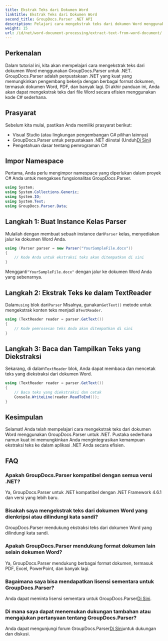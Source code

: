 ```yaml
---
title: Ekstrak Teks dari Dokumen Word
linktitle: Ekstrak Teks dari Dokumen Word
second_title: GroupDocs.Parser .NET API
description: Pelajari cara mengekstrak teks dari dokumen Word menggunakan GroupDocs.Parser untuk .NET. Panduan langkah demi langkah dengan contoh kode.
weight: 15
url: /id/net/word-document-processing/extract-text-from-word-document/
---
```

## Perkenalan
Dalam tutorial ini, kita akan mempelajari cara mengekstrak teks dari dokumen Word menggunakan GroupDocs.Parser untuk .NET. GroupDocs.Parser adalah perpustakaan .NET yang kuat yang memungkinkan pengembang bekerja dengan berbagai format dokumen, termasuk dokumen Word, PDF, dan banyak lagi. Di akhir panduan ini, Anda akan dapat mengekstrak teks dari file Word secara efisien menggunakan kode C# sederhana.
## Prasyarat
Sebelum kita mulai, pastikan Anda memiliki prasyarat berikut:
- Visual Studio (atau lingkungan pengembangan C# pilihan lainnya)
- GroupDocs.Parser untuk perpustakaan .NET diinstal (Unduh[Di Sini](https://releases.groupdocs.com/parser/net/))
- Pengetahuan dasar tentang pemrograman C#

## Impor Namespace
Pertama, Anda perlu mengimpor namespace yang diperlukan dalam proyek C# Anda untuk mengakses fungsionalitas GroupDocs.Parser.
```csharp
using System;
using System.Collections.Generic;
using System.IO;
using System.Text;
using GroupDocs.Parser.Data;
```
## Langkah 1: Buat Instance Kelas Parser
 Mulailah dengan membuat sebuah instance dari`Parser` kelas, menyediakan jalur ke dokumen Word Anda.
```csharp
using (Parser parser = new Parser("YourSampleFile.docx"))
{
    // Kode Anda untuk ekstraksi teks akan ditempatkan di sini
}
```
 Mengganti`"YourSampleFile.docx"` dengan jalur ke dokumen Word Anda yang sebenarnya.
## Langkah 2: Ekstrak Teks ke dalam TextReader
 Dalam`using` blok dari`Parser` Misalnya, gunakan`GetText()` metode untuk mengekstrak konten teks menjadi a`TextReader`.
```csharp
using (TextReader reader = parser.GetText())
{
    // Kode pemrosesan teks Anda akan ditempatkan di sini
}
```
## Langkah 3: Baca dan Tampilkan Teks yang Diekstraksi
 Sekarang, di dalam`TextReader` blok, Anda dapat membaca dan mencetak teks yang diekstraksi dari dokumen Word.
```csharp
using (TextReader reader = parser.GetText())
{
    // Baca teks yang diekstraksi dan cetak
    Console.WriteLine(reader.ReadToEnd());
}
```

## Kesimpulan
Selamat! Anda telah mempelajari cara mengekstrak teks dari dokumen Word menggunakan GroupDocs.Parser untuk .NET. Pustaka sederhana namun kuat ini memungkinkan Anda mengintegrasikan kemampuan ekstraksi teks ke dalam aplikasi .NET Anda secara efisien.

## FAQ
### Apakah GroupDocs.Parser kompatibel dengan semua versi .NET?
Ya, GroupDocs.Parser untuk .NET kompatibel dengan .NET Framework 4.6.1 dan versi yang lebih baru.
### Bisakah saya mengekstrak teks dari dokumen Word yang dienkripsi atau dilindungi kata sandi?
GroupDocs.Parser mendukung ekstraksi teks dari dokumen Word yang dilindungi kata sandi.
### Apakah GroupDocs.Parser mendukung format dokumen lain selain dokumen Word?
Ya, GroupDocs.Parser mendukung berbagai format dokumen, termasuk PDF, Excel, PowerPoint, dan banyak lagi.
### Bagaimana saya bisa mendapatkan lisensi sementara untuk GroupDocs.Parser?
 Anda dapat meminta lisensi sementara untuk GroupDocs.Parser[Di Sini](https://purchase.groupdocs.com/temporary-license/).
### Di mana saya dapat menemukan dukungan tambahan atau mengajukan pertanyaan tentang GroupDocs.Parser?
 Anda dapat mengunjungi forum GroupDocs.Parser[Di Sini](https://forum.groupdocs.com/c/parser/17)untuk dukungan dan diskusi.
